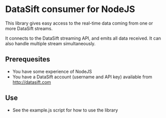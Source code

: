 # DataSift consumer for NodeJS

This library gives easy access to the real-time data coming from one or more DataSift streams.

It connects to the DataSift streaming API, and emits all data received. It can also handle multiple stream simultaneously.

## Prerequesites
- You have some experience of NodeJS
- You have a DataSift account (username and API key) available from http://datasift.com

## Use
- See the example.js script for how to use the library